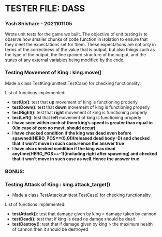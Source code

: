 # TESTER FILE: DASS

### Yash Shivhare - 2021101105

Wrote unit tests for the game we built. The objective of unit testing is to observe how smaller chunks of code function in isolation to
ensure that they meet the expectations set for them. These expectations are not only in terms of
the correctness of the value that is output, but also things such as the type of the output, the fine
grained structure of the output, and the states of any external variables being modified by the
code.

### Testing Movement of King : king.move()

Made a class TestKing(unittest.TestCase) for checking functionality.

List of functions implemented:

- **testUp()**: test that **up** movement of king is functioning properly
- **testDown()**: test that **down** movement of king is functioning properly
- **testRight()**: test that **right** movement of king is functioning properly
- **testLeft()**: test that **left** movement of king is functioning properly
- **I have seen within each of them king’s speed is greater than equal to 0(in case of zero no movt. should occur)**
- **I have checked condition if the king was dead even before spawned(HERO_POS==(0,0))(released dead body :D) and checked that it won't move in such case.Hence the answer true**
- **I have also checked condition if the king was dead anytime(HERO_POS==-1)(including right after spawning) and checked that it won't move in such case as well.Hence the answer true**

### BONUS:
### Testing Attack of King : king.attack_target()

- Made a class TestAttack(unittest.TestCase) for checking functionality.

List of functions implemented:
- **testAttack()**: test that damage given by king = damage taken by cannon
- **testDead()**: test that if king is dead no damge should be dealt
- **testDestroy()**: test that if damage given by king > the maximum health of cannon then it should be destroyed
